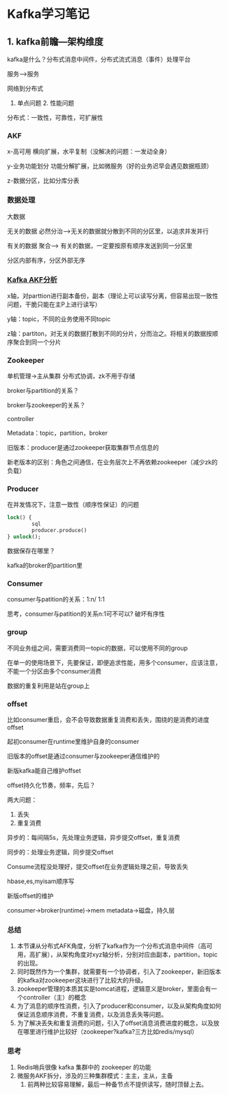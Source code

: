 # Kafka学习笔记

## 1. kafka前瞻—架构维度

kafka是什么？分布式消息中间件，分布式流式消息（事件）处理平台

服务——>服务 

网络到分布式

1. 单点问题 2. 性能问题

分布式：一致性，可靠性，可扩展性



### AKF

x-高可用 横向扩展，水平复制（没解决的问题：一发动全身）

y-业务功能划分 功能分解扩展，比如微服务（好的业务迟早会遇见数据瓶颈）

z-数据分区，比如分库分表



### 数据处理

大数据

无关的数据 必然分治——>无关的数据就分散到不同的分区里，以追求并发并行

有关的数据 聚合——> 有关的数据，一定要按原有顺序发送到同一分区里

分区内部有序，分区外部无序



### [Kafka AKF分析](https://cloud.tencent.com/developer/article/1975148)

x轴，对parttion进行副本备份，副本（理论上可以读写分离，但容易出现一致性问题，干脆只能在主P上进行读写）

y轴：topic，不同的业务使用不同topic

z轴：partiton，对无关的数据打散到不同的分片，分而治之。将相关的数据按顺序聚合到同一个分片



### Zookeeper

单机管理->主从集群   分布式协调，zk不用于存储

broker与partition的关系？

broker与zookeeper的关系？

controller

Metadata：topic，partition，broker

旧版本：producer是通过zookeeper获取集群节点信息的

新老版本的区别：角色之间通信，在业务层次上不再依赖zookeeper（减少zk的负载）



### Producer

在并发情况下，注意一致性（顺序性保证）的问题
```sql
lock() { 
		sql
		producer.produce()
} unlock();

```


数据保存在哪里？

kafka的broker的partition里



### Consumer

consumer与patition的关系：1:n/ 1:1

思考，consumer与patition的关系n:1可不可以? 
破坏有序性



### group

不同业务组之间，需要消费同一topic的数据，可以使用不同的group

在单一的使用场景下，先要保证，即便追求性能，用多个consumer，应该注意，不能一个分区由多个consumer消费

数据的重复利用是站在group上



### offset

比如consumer重启，会不会导致数据重复消费和丢失，围绕的是消费的进度offset

起初consumer在runtime里维护自身的consumer

旧版本的offset是通过consumer与zookeeper通信维护的

新版kafka能自己维护offset

offset持久化节奏，频率，先后？

两大问题：

1. 丢失
2. 重复消费

异步的：每间隔5s，先处理业务逻辑，异步提交offset，重复消费

同步的：处理业务逻辑，同步提交offset

Consume流程没处理好，提交offset在业务逻辑处理之前，导致丢失

hbase,es,myisam顺序写

新版offset的维护

consumer->broker(runtime)->mem metadata->磁盘，持久层

### 总结
1. 本节课从分布式AFK角度，分析了kafka作为一个分布式消息中间件（高可用，高扩展），从架构角度对xyz轴分析，分别对应由副本，partition，topic的出现。
2. 同时既然作为一个集群，就需要有一个协调者，引入了zookeeper，新旧版本的kafka对zookeeper这块进行了比较大的升级。
3. zookeeper管理的本质其实是tomcat进程，逻辑意义是broker，里面会有一个controller（主）的概念
4. 为了消息的顺序性消费，引入了producer和consumer，以及从架构角度如何保证消息顺序消费，不重复消费，以及消息丢失等问题。
5. 为了解决丢失和重复消费的问题，引入了offset消息消费进度的概念，以及放在哪里进行维护比较好（zookeeper?kafka?三方比如redis/mysql）



### 思考

1. Redis哨兵很像 kafka 集群中的 zookeeper 的功能
2. 微服务AKF拆分，涉及的三种集群模式：主主，主从，主备
   1. 前两种比较容易理解，最后一种备节点不提供读写，随时顶替上去。